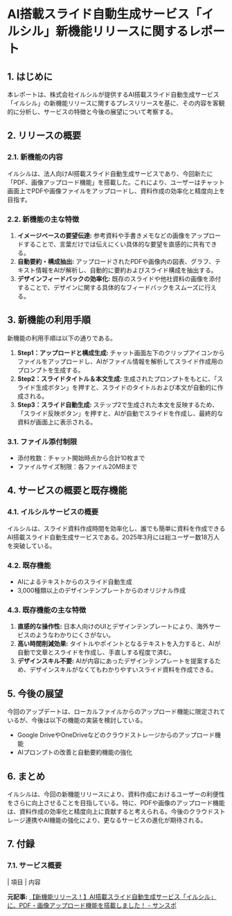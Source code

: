 # AI搭載スライド自動生成サービス「イルシル」新機能リリースに関するレポート

## 1. はじめに

本レポートは、株式会社イルシルが提供するAI搭載スライド自動生成サービス「イルシル」の新機能リリースに関するプレスリリースを基に、その内容を客観的に分析し、サービスの特徴と今後の展望について考察する。

## 2. リリースの概要

### 2.1. 新機能の内容

イルシルは、法人向けAI搭載スライド自動生成サービスであり、今回新たに「PDF、画像アップロード機能」を搭載した。これにより、ユーザーはチャット画面上でPDFや画像ファイルをアップロードし、資料作成の効率化と精度向上を目指す。

### 2.2. 新機能の主な特徴

1. **イメージベースの要望伝達:** 参考資料や手書きメモなどの画像をアップロードすることで、言葉だけでは伝えにくい具体的な要望を直感的に共有できる。
2. **自動要約・構成抽出:** アップロードされたPDFや画像内の図表、グラフ、テキスト情報をAIが解析し、自動的に要約およびスライド構成を抽出する。
3. **デザインフィードバックの効率化:** 既存のスライドや他社資料の画像を添付することで、デザインに関する具体的なフィードバックをスムーズに行える。

## 3. 新機能の利用手順

新機能の利用手順は以下の通りである。

1. **Step1：アップロードと構成生成:** チャット画面左下のクリップアイコンからファイルをアップロードし、AIがファイル情報を解析してスライド作成用のプロンプトを生成する。
2. **Step2：スライドタイトル＆本文生成:** 生成されたプロンプトをもとに、「スライド生成ボタン」を押すと、スライドのタイトルおよび本文が自動的に作成される。
3. **Step3：スライド自動生成:** ステップ2で生成された本文を反映するため、「スライド反映ボタン」を押すと、AIが自動でスライドを作成し、最終的な資料が画面上に表示される。

### 3.1. ファイル添付制限

* 添付枚数：チャット開始時点から合計10枚まで
* ファイルサイズ制限：各ファイル20MBまで

## 4. サービスの概要と既存機能

### 4.1. イルシルサービスの概要

イルシルは、スライド資料作成時間を効率化し、誰でも簡単に資料を作成できるAI搭載スライド自動生成サービスである。2025年3月には総ユーザー数18万人を突破している。

### 4.2. 既存機能

* AIによるテキストからのスライド自動生成
* 3,000種類以上のデザインテンプレートからのオリジナル作成

### 4.3. 既存機能の主な特徴

1. **直感的な操作性:** 日本人向けのUIとデザインテンプレートにより、海外サービスのようなわかりにくさがない。
2. **高い時間削減効果:** タイトルやポイントとなるテキストを入力すると、AIが自動で文章とスライドを作成し、手直しする程度で済む。
3. **デザインスキル不要:** AIが内容にあったデザインテンプレートを提案するため、デザインスキルがなくてもわかりやすいスライド資料を作成できる。

## 5. 今後の展望

今回のアップデートは、ローカルファイルからのアップロード機能に限定されているが、今後は以下の機能の実装を検討している。

* Google DriveやOneDriveなどのクラウドストレージからのアップロード機能
* AIプロンプトの改善と自動要約機能の強化

## 6. まとめ

イルシルは、今回の新機能リリースにより、資料作成におけるユーザーの利便性をさらに向上させることを目指している。特に、PDFや画像のアップロード機能は、資料作成の効率化と精度向上に貢献すると考えられる。今後のクラウドストレージ連携やAI機能の強化により、更なるサービスの進化が期待される。

## 7. 付録

### 7.1. サービス概要

| 項目 | 内容 

**元記事:** [【新機能リリース！】AI搭載スライド自動生成サービス「イルシル」に、PDF・画像アップロード機能を搭載しました！ - サンスポ](https://www.sanspo.com/pressrelease/atpress/ZH3HKPJ66BPMZPOQ57MHGUAIVQ/)